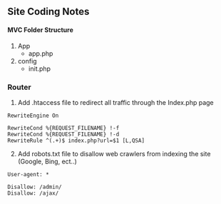 ## Site Coding Notes
#### MVC Folder Structure
1. App
    - app.php
2. config
    - init.php

### Router
1. Add .htaccess file to redirect all traffic through the Index.php page
```
RewriteEngine On

RewriteCond %{REQUEST_FILENAME} !-f
RewriteCond %{REQUEST_FILENAME} !-d
RewriteRule ^(.+)$ index.php?url=$1 [L,QSA]
```
2. Add robots.txt file to disallow web crawlers from indexing the site (Google, Bing, ect..)
```
User-agent: *

Disallow: /admin/
Disallow: /ajax/
```